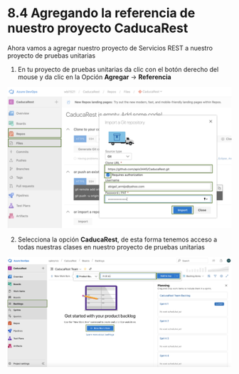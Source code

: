 # 8.4 Agregando la referencia de nuestro proyecto CaducaRest

Ahora vamos a agregar nuestro proyecto de Servicios REST a nuestro proyecto de pruebas unitarias

1. En tu proyecto de pruebas unitarias da clic con el botón derecho del mouse y da clic en la Opción **Agregar** -&gt; **Referencia**

![](../../.gitbook/assets/image%20%28305%29.png)

2. Selecciona la opción **CaducaRest**, de esta forma tenemos acceso a todas nuestras clases en nuestro proyecto de pruebas unitarias

![](../../.gitbook/assets/image%20%2874%29.png)

